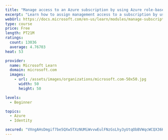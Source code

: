 ```yaml
---
title: "Manage access to an Azure subscription by using Azure role-based access control (RBAC)"
excerpt: "Learn how to assign management access to a subscription by using Azure role-based access control."
webUrl: https://docs.microsoft.com/en-us/learn/modules/manage-subscription-access-azure-rbac/
type: course
price: Free
length: PT21M
ratings:
  count: 13036
  average: 4.76703
heat: 53

provider:
  name: Microsoft Learn
  domain: microsoft.com
  images:
    - url: /assets/images/organizations/microsoft.com-50x50.jpg
      width: 50
      height: 50

levels:
  - Beginner

topics:
  - Azure
  - Identity

secured: "VXngAHsDmgif7be5QXw5TXzNUMiWvvwEulFNzGsLhy3yUtqObBVWqcWCQX36HjfWPs3BsVNTXKcwbYe+5ms+ocViiAt0xOeILdriimRa43GYzOOvirN0QFmoZlPJLV0qq/aNxb6awtzWJfdPbnED5odKuhrfnckdRrMtpuceZr8unAC+T3W4SYP8GZGJBxrPwtyplGfbOT1KVts4I5cDiUEw2Flgn6MmY5upmqxa1WmTGhADERroH53ABEOBA2A6N6ASODKQ3Mq4zSDqE606gUBWTE+UeWoFdmQVRJ8aI7Orry6OD8QL3mqHKyorc61aMEVZD400SLWoLTegR8QASFTkRKsLqDvfkTdtPd1hwPvw+6J0LjAVyY/b0/fgEgkim/Cdbu41K3NzfikcVk8negGh0x1zcdiWge7dQAMS9VvbJwnCGfII+LpipklmaJzp;qzNr5MlB6Vv10JRJ2wof4w=="
---
```


